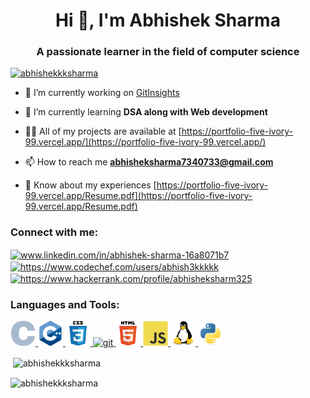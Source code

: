 <h1 align="center">Hi 👋, I'm Abhishek Sharma</h1>
<h3 align="center">A passionate learner in the field of computer science</h3>

<p align="left"> <a href="https://github.com/ryo-ma/github-profile-trophy"><img src="https://github-profile-trophy.vercel.app/?username=abhishekkksharma" alt="abhishekkksharma" /></a> </p>

- 🔭 I’m currently working on [GitInsights](https://abhishekkksharma.github.io/GitInsights/)

- 🌱 I’m currently learning **DSA along with Web development**

- 👨‍💻 All of my projects are available at [https://portfolio-five-ivory-99.vercel.app/](https://portfolio-five-ivory-99.vercel.app/)

- 📫 How to reach me **abhisheksharma7340733@gmail.com**

- 📄 Know about my experiences [https://portfolio-five-ivory-99.vercel.app/Resume.pdf](https://portfolio-five-ivory-99.vercel.app/Resume.pdf)

<h3 align="left">Connect with me:</h3>
<p align="left">
<a href="https://linkedin.com/in/www.linkedin.com/in/abhishek-sharma-16a8071b7" target="blank"><img align="center" src="https://raw.githubusercontent.com/rahuldkjain/github-profile-readme-generator/master/src/images/icons/Social/linked-in-alt.svg" alt="www.linkedin.com/in/abhishek-sharma-16a8071b7" height="30" width="40" /></a>
<a href="https://www.codechef.com/users/https://www.codechef.com/users/abhish3kkkkk" target="blank"><img align="center" src="https://cdn.jsdelivr.net/npm/simple-icons@3.1.0/icons/codechef.svg" alt="https://www.codechef.com/users/abhish3kkkkk" height="30" width="40" /></a>
<a href="https://www.hackerrank.com/https://www.hackerrank.com/profile/abhisheksharm325" target="blank"><img align="center" src="https://raw.githubusercontent.com/rahuldkjain/github-profile-readme-generator/master/src/images/icons/Social/hackerrank.svg" alt="https://www.hackerrank.com/profile/abhisheksharm325" height="30" width="40" /></a>
</p>

<h3 align="left">Languages and Tools:</h3>
<p align="left"> <a href="https://www.cprogramming.com/" target="_blank" rel="noreferrer"> <img src="https://raw.githubusercontent.com/devicons/devicon/master/icons/c/c-original.svg" alt="c" width="40" height="40"/> </a> <a href="https://www.w3schools.com/cpp/" target="_blank" rel="noreferrer"> <img src="https://raw.githubusercontent.com/devicons/devicon/master/icons/cplusplus/cplusplus-original.svg" alt="cplusplus" width="40" height="40"/> </a> <a href="https://www.w3schools.com/css/" target="_blank" rel="noreferrer"> <img src="https://raw.githubusercontent.com/devicons/devicon/master/icons/css3/css3-original-wordmark.svg" alt="css3" width="40" height="40"/> </a> <a href="https://git-scm.com/" target="_blank" rel="noreferrer"> <img src="https://www.vectorlogo.zone/logos/git-scm/git-scm-icon.svg" alt="git" width="40" height="40"/> </a> <a href="https://www.w3.org/html/" target="_blank" rel="noreferrer"> <img src="https://raw.githubusercontent.com/devicons/devicon/master/icons/html5/html5-original-wordmark.svg" alt="html5" width="40" height="40"/> </a> <a href="https://developer.mozilla.org/en-US/docs/Web/JavaScript" target="_blank" rel="noreferrer"> <img src="https://raw.githubusercontent.com/devicons/devicon/master/icons/javascript/javascript-original.svg" alt="javascript" width="40" height="40"/> </a> <a href="https://www.linux.org/" target="_blank" rel="noreferrer"> <img src="https://raw.githubusercontent.com/devicons/devicon/master/icons/linux/linux-original.svg" alt="linux" width="40" height="40"/> </a> <a href="https://www.python.org" target="_blank" rel="noreferrer"> <img src="https://raw.githubusercontent.com/devicons/devicon/master/icons/python/python-original.svg" alt="python" width="40" height="40"/> </a> </p>

<p>&nbsp;<img align="center" src="https://github-readme-stats.vercel.app/api?username=abhishekkksharma&show_icons=true&locale=en" alt="abhishekkksharma" /></p>

<p><img align="center" src="https://github-readme-streak-stats.herokuapp.com/?user=abhishekkksharma&" alt="abhishekkksharma" /></p>
